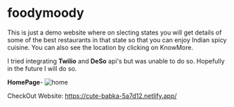 # foodymoody
This is just a demo website where on slecting states you will get details of some of the best
restaurants in that state so that you can enjoy Indian spicy cuisine.
You can also see the location by clicking on KnowMore.

I tried integrating **Twilio** and **DeSo** api's but was unable to do so.
Hopefully in the future I will do so.

**HomePage**-
![home](https://user-images.githubusercontent.com/78898449/194755838-b92f7454-8b10-4374-a5f5-2a17d7945efc.jpg)

CheckOut Website: https://cute-babka-5a7d12.netlify.app/
